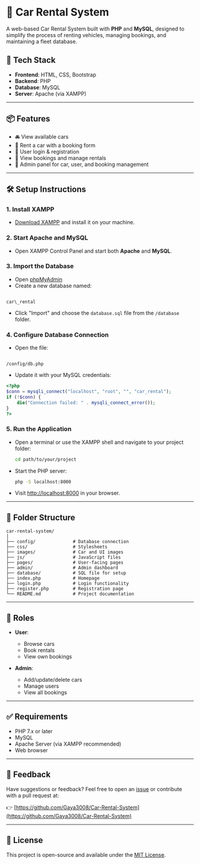 # 🚗 Car Rental System

A web-based Car Rental System built with **PHP** and **MySQL**, designed to simplify the process of renting vehicles, managing bookings, and maintaining a fleet database.

## 🔧 Tech Stack

- **Frontend**: HTML, CSS, Bootstrap
- **Backend**: PHP
- **Database**: MySQL
- **Server**: Apache (via XAMPP)

---

## 📦 Features

- 🚘 View available cars
- 📝 Rent a car with a booking form
- 🔐 User login & registration
- 📆 View bookings and manage rentals
- 🧑 Admin panel for car, user, and booking management

---

## 🛠️ Setup Instructions

### 1. Install XAMPP

- [Download XAMPP](https://www.apachefriends.org/index.html) and install it on your machine.

### 2. Start Apache and MySQL

- Open XAMPP Control Panel and start both **Apache** and **MySQL**.

### 3. Import the Database

- Open [phpMyAdmin](http://localhost/phpmyadmin)
- Create a new database named:
```

car\_rental

```
- Click "Import" and choose the `database.sql` file from the `/database` folder.

### 4. Configure Database Connection

- Open the file:
```

/config/db.php

````
- Update it with your MySQL credentials:
```php
<?php
$conn = mysqli_connect("localhost", "root", "", "car_rental");
if (!$conn) {
    die("Connection failed: " . mysqli_connect_error());
}
?>
````

### 5. Run the Application

* Open a terminal or use the XAMPP shell and navigate to your project folder:

  ```bash
  cd path/to/your/project
  ```
* Start the PHP server:

  ```bash
  php -S localhost:8000
  ```
* Visit [http://localhost:8000](http://localhost:8000) in your browser.

---

## 📁 Folder Structure

```
car-rental-system/
│
├── config/              # Database connection
├── css/                 # Stylesheets
├── images/              # Car and UI images
├── js/                  # JavaScript files
├── pages/               # User-facing pages
├── admin/               # Admin dashboard
├── database/            # SQL file for setup
├── index.php            # Homepage
├── login.php            # Login functionality
├── register.php         # Registration page
└── README.md            # Project documentation
```

---

## 👤 Roles

* **User**:

  * Browse cars
  * Book rentals
  * View own bookings

* **Admin**:

  * Add/update/delete cars
  * Manage users
  * View all bookings

---

## ✅ Requirements

* PHP 7.x or later
* MySQL
* Apache Server (via XAMPP recommended)
* Web browser

---

## 📮 Feedback

Have suggestions or feedback? Feel free to open an [issue](https://github.com/Gaya3008/Car-Rental-System/issues) or contribute with a pull request at:

👉 [https://github.com/Gaya3008/Car-Rental-System](https://github.com/Gaya3008/Car-Rental-System)

---

## 📃 License

This project is open-source and available under the [MIT License](LICENSE).

